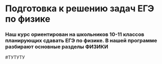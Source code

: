 #  Подготовка к решению задач ЕГЭ по физике
### Наш курс ориентирован на школьников 10-11 классов планирующих сдавать ЕГЭ по физике. В нашей программе разбирают основные разделы ФИЗИКИ 
#ТУТУТУ 